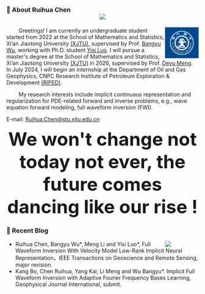   ### 🤺 About Ruihua Chen <div align="center"><a href="https://sunguoqi.com/"> <img src="https://readme-typing-svg.herokuapp.com/?lines=聚焦前沿、强化交叉、顶天立地、服务国家;I'm+Ruihua-Chen+Welcome+!&center=true&size=18"> </a> </div>
<img align="right" width="88" src="image.png"/>

&emsp;&emsp; Greetings! I am currently an undergraduate student started from 2022 at the School of Mathematics and Statistics, Xi’an Jiaotong University [(XJTU)](https://www.xjtu.edu.cn/), supervised by Prof. [Bangyu Wu](https://gr.xjtu.edu.cn/en/web/bangyuwu/home), working with Ph.D. student [Yisi Luo](https://yisiluo.github.io/).  I will pursue a master's degree at the School of Mathematics and Statistics, Xi’an Jiaotong University [(XJTU)]((https://www.xjtu.edu.cn/)) in 2026, supervised by Prof. [Deyu Meng](https://gr.xjtu.edu.cn/en/web/dymeng). In July 2024, I will begin an internship at the Department of Oil and Gas Geophysics, CNPC Research Institute of Petroleum Exploration & Development [(RIPED)](http://riped.cnpc.com.cn/riped2021/index.shtml). </p>

&emsp;&emsp; My research interests include implicit continuous representation and regularization for PDE-related forward and inverse problems, e.g., wave equation forward modeling, full waveform inversion (FWI).

E-mail: Ruihua.Chen@stu.xjtu.edu.cn

<font size=5><p align="center"><strong><font size=30>We won't change not today not ever, the future comes dancing like our rise !</font></strong></p></font>

</td></tr>

<tr><td>

### 📃 Recent Blog

<img align="right" width="88" src="https://cdn.jsdelivr.net/gh/sun0225SUN/sun0225SUN/assets/images/astronaut.png" />

<!-- feed start -->
- Ruihua Chen, Bangyu Wu*, Meng Li and Yisi Luo*, Full Waveform Inversion With Velocity Model Low-Rank Implicit Neural Representation，IEEE Transactions on Geoscience and Remote Sensing, major revision.
- Kang Bo, Chen Ruihua, Yang Kai, Li Meng and Wu Bangyu*. Implicit Full Waveform Inversion with Adaptive Fourier Frequency Bases Learning, Geophysical Journal International, submit.
<!-- feed end -->

</td></tr>

<tr><td>



<!--
**CRuihua/CRuihua** is a ✨ _special_ ✨ repository because its `README.md` (this file) appears on your GitHub profile.

Here are some ideas to get you started:

- 🔭 I’m currently working on ...
- 🌱 I’m currently learning ...
- 👯 I’m looking to collaborate on ...
- 🤔 I’m looking for help with ...
- 💬 Ask me about ...
- 📫 How to reach me: ...
- 😄 Pronouns: ...
- ⚡ Fun fact: ...
-->
